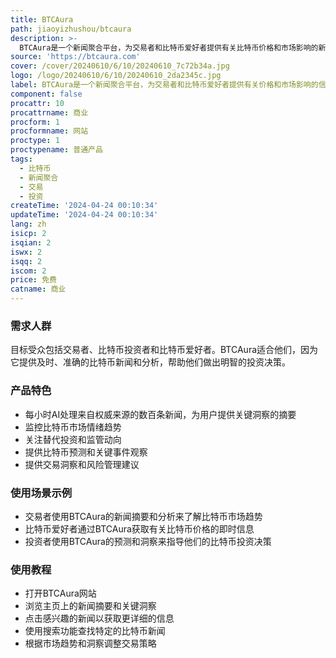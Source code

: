 ```yaml
---
title: BTCAura
path: jiaoyizhushou/btcaura
description: >-
  BTCAura是一个新闻聚合平台，为交易者和比特币爱好者提供有关比特币价格和市场影响的新闻摘要和最新发展动态。它提供快速、准确的比特币新闻摘要和深度分析，帮助用户保持领先。
source: 'https://btcaura.com'
cover: /cover/20240610/6/10/20240610_7c72b34a.jpg
logo: /logo/20240610/6/10/20240610_2da2345c.jpg
label: BTCAura是一个新闻聚合平台，为交易者和比特币爱好者提供有关价格和市场影响的信息。
component: false
procattr: 10
procattrname: 商业
procform: 1
procformname: 网站
proctype: 1
proctypename: 普通产品
tags:
  - 比特币
  - 新闻聚合
  - 交易
  - 投资
createTime: '2024-04-24 00:10:34'
updateTime: '2024-04-24 00:10:34'
lang: zh
isicp: 2
isqian: 2
iswx: 2
isqq: 2
iscom: 2
price: 免费
catname: 商业
---
```




### 需求人群
目标受众包括交易者、比特币投资者和比特币爱好者。BTCAura适合他们，因为它提供及时、准确的比特币新闻和分析，帮助他们做出明智的投资决策。

### 产品特色
* 每小时AI处理来自权威来源的数百条新闻，为用户提供关键洞察的摘要
* 监控比特币市场情绪趋势
* 关注替代投资和监管动向
* 提供比特币预测和关键事件观察
* 提供交易洞察和风险管理建议

### 使用场景示例
* 交易者使用BTCAura的新闻摘要和分析来了解比特币市场趋势
* 比特币爱好者通过BTCAura获取有关比特币价格的即时信息
* 投资者使用BTCAura的预测和洞察来指导他们的比特币投资决策

### 使用教程
* 打开BTCAura网站
* 浏览主页上的新闻摘要和关键洞察
* 点击感兴趣的新闻以获取更详细的信息
* 使用搜索功能查找特定的比特币新闻
* 根据市场趋势和洞察调整交易策略

  
